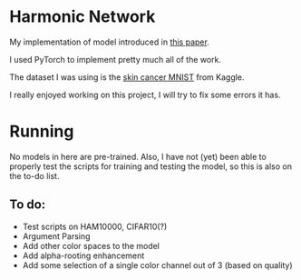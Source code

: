 # Harmonic Network

My implementation of model introduced in [this paper](https://arxiv.org/abs/1812.03205v1).

I used PyTorch to implement pretty much all of the work.

The dataset I was using is the [skin cancer MNIST](https://www.kaggle.com/kmader/skin-cancer-mnist-ham10000) from Kaggle.

I really enjoyed working on this project, I will try to fix some errors it has.

# Running

No models in here are pre-trained. Also, I have not (yet) been able to properly test the scripts for training and testing the model, so this is also on the to-do list.

## To do:

* Test scripts on HAM10000, CIFAR10(?)
* Argument Parsing
* Add other color spaces to the model
* Add alpha-rooting enhancement
* Add some selection of a single color channel out of 3 (based on quality)